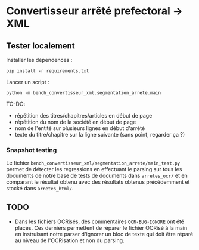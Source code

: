 Convertisseur arrêté prefectoral -> XML
============================================

Tester localement
------------------------------

Installer les dépendences :

```
pip install -r requirements.txt
```

Lancer un script :

```
python -m bench_convertisseur_xml.segmentation_arrete.main
```

TO-DO:
- répétition des titres/chapitres/articles en début de page
- répétition du nom de la société en début de page
- nom de l'entité sur plusieurs lignes en début d'arrêté 
- texte du titre/chapitre sur la ligne suivante (sans point, regarder ça ?)


### Snapshot testing

Le fichier `bench_convertisseur_xml/segmentation_arrete/main_test.py` permet de détecter les regressions en effectuant le parsing sur tous les documents de notre base de tests de documents dans `arretes_ocr/` et en comparant le résultat obtenu avec des résultats obtenus précédemment et stocké dans `arretes_html/`.


TODO 
-----------

- Dans les fichiers OCRisés, des commentaires `OCR-BUG-IGNORE` ont été placés. Ces derniers permettent de réparer le fichier OCRisé à la main en instruisant notre parser d'ignorer un bloc de texte qui doit être réparé au niveau de l'OCRisation et non du parsing.